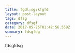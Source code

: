 ```yaml
---
title: fgdl;sg;kfgfd
layout: post-layout
tags: dfsg
category: dfsgf
date: 2017-05-25T01:42:56.559Z
summary: fdsgfdg
---
```

fdsgfdsg
